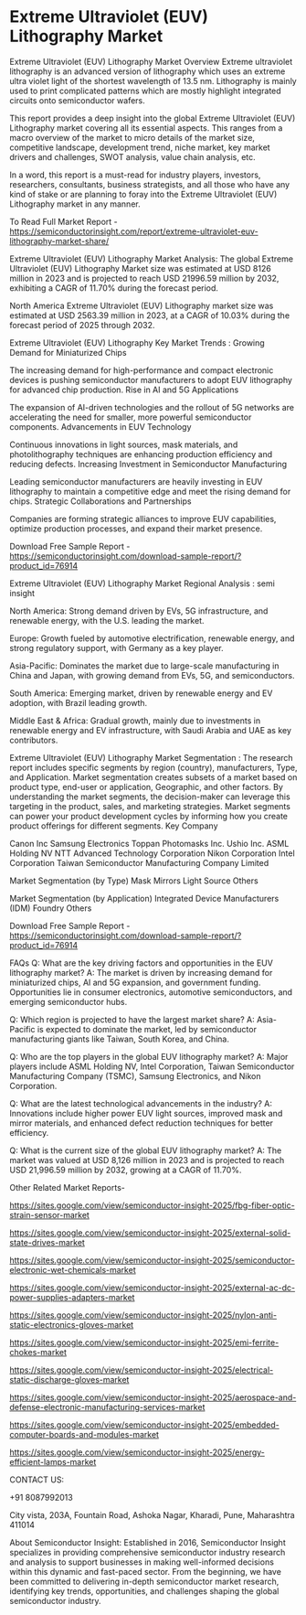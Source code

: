 <h1>Extreme Ultraviolet (EUV) Lithography Market</h1>
Extreme Ultraviolet (EUV) Lithography Market Overview
Extreme ultraviolet lithography is an advanced version of lithography which uses an extreme ultra violet light of the shortest wavelength of 13.5 nm. Lithography is mainly used to print complicated patterns which are mostly highlight integrated circuits onto semiconductor wafers.

This report provides a deep insight into the global Extreme Ultraviolet (EUV) Lithography market covering all its essential aspects. This ranges from a macro overview of the market to micro details of the market size, competitive landscape, development trend, niche market, key market drivers and challenges, SWOT analysis, value chain analysis, etc.

In a word, this report is a must-read for industry players, investors, researchers, consultants, business strategists, and all those who have any kind of stake or are planning to foray into the Extreme Ultraviolet (EUV) Lithography market in any manner.

To Read Full Market Report -
https://semiconductorinsight.com/report/extreme-ultraviolet-euv-lithography-market-share/

Extreme Ultraviolet (EUV) Lithography Market Analysis:
The global Extreme Ultraviolet (EUV) Lithography Market size was estimated at USD 8126 million in 2023 and is projected to reach USD 21996.59 million by 2032, exhibiting a CAGR of 11.70% during the forecast period.

North America Extreme Ultraviolet (EUV) Lithography market size was estimated at USD 2563.39 million in 2023, at a CAGR of 10.03% during the forecast period of 2025 through 2032.

Extreme Ultraviolet (EUV) Lithography Key Market Trends :
Growing Demand for Miniaturized Chips

The increasing demand for high-performance and compact electronic devices is pushing semiconductor manufacturers to adopt EUV lithography for advanced chip production.
Rise in AI and 5G Applications

The expansion of AI-driven technologies and the rollout of 5G networks are accelerating the need for smaller, more powerful semiconductor components.
Advancements in EUV Technology

Continuous innovations in light sources, mask materials, and photolithography techniques are enhancing production efficiency and reducing defects.
Increasing Investment in Semiconductor Manufacturing

Leading semiconductor manufacturers are heavily investing in EUV lithography to maintain a competitive edge and meet the rising demand for chips.
Strategic Collaborations and Partnerships

Companies are forming strategic alliances to improve EUV capabilities, optimize production processes, and expand their market presence.

Download Free Sample Report -
https://semiconductorinsight.com/download-sample-report/?product_id=76914

Extreme Ultraviolet (EUV) Lithography Market Regional Analysis :
semi insight

North America:
Strong demand driven by EVs, 5G infrastructure, and renewable energy, with the U.S. leading the market.

Europe:
Growth fueled by automotive electrification, renewable energy, and strong regulatory support, with Germany as a key player.

Asia-Pacific:
Dominates the market due to large-scale manufacturing in China and Japan, with growing demand from EVs, 5G, and semiconductors.

South America:
Emerging market, driven by renewable energy and EV adoption, with Brazil leading growth.

Middle East & Africa:
Gradual growth, mainly due to investments in renewable energy and EV infrastructure, with Saudi Arabia and UAE as key contributors.

Extreme Ultraviolet (EUV) Lithography Market Segmentation :
The research report includes specific segments by region (country), manufacturers, Type, and Application. Market segmentation creates subsets of a market based on product type, end-user or application, Geographic, and other factors. By understanding the market segments, the decision-maker can leverage this targeting in the product, sales, and marketing strategies. Market segments can power your product development cycles by informing how you create product offerings for different segments.
Key Company

Canon Inc
Samsung Electronics
Toppan Photomasks Inc.
Ushio
Inc.
ASML Holding NV
NTT Advanced Technology Corporation
Nikon Corporation
Intel Corporation
Taiwan Semiconductor Manufacturing Company Limited

Market Segmentation (by Type)
Mask
Mirrors
Light Source
Others

Market Segmentation (by Application)
Integrated Device Manufacturers (IDM)
Foundry
Others

Download Free Sample Report -
https://semiconductorinsight.com/download-sample-report/?product_id=76914

FAQs
Q: What are the key driving factors and opportunities in the EUV lithography market?
A: The market is driven by increasing demand for miniaturized chips, AI and 5G expansion, and government funding. Opportunities lie in consumer electronics, automotive semiconductors, and emerging semiconductor hubs.

Q: Which region is projected to have the largest market share?
A: Asia-Pacific is expected to dominate the market, led by semiconductor manufacturing giants like Taiwan, South Korea, and China.

Q: Who are the top players in the global EUV lithography market?
A: Major players include ASML Holding NV, Intel Corporation, Taiwan Semiconductor Manufacturing Company (TSMC), Samsung Electronics, and Nikon Corporation.

Q: What are the latest technological advancements in the industry?
A: Innovations include higher power EUV light sources, improved mask and mirror materials, and enhanced defect reduction techniques for better efficiency.

Q: What is the current size of the global EUV lithography market?
A: The market was valued at USD 8,126 million in 2023 and is projected to reach USD 21,996.59 million by 2032, growing at a CAGR of 11.70%.

Other Related Market Reports-

https://sites.google.com/view/semiconductor-insight-2025/fbg-fiber-optic-strain-sensor-market

https://sites.google.com/view/semiconductor-insight-2025/external-solid-state-drives-market

https://sites.google.com/view/semiconductor-insight-2025/semiconductor-electronic-wet-chemicals-market

https://sites.google.com/view/semiconductor-insight-2025/external-ac-dc-power-supplies-adapters-market

https://sites.google.com/view/semiconductor-insight-2025/nylon-anti-static-electronics-gloves-market

https://sites.google.com/view/semiconductor-insight-2025/emi-ferrite-chokes-market

https://sites.google.com/view/semiconductor-insight-2025/electrical-static-discharge-gloves-market

https://sites.google.com/view/semiconductor-insight-2025/aerospace-and-defense-electronic-manufacturing-services-market

https://sites.google.com/view/semiconductor-insight-2025/embedded-computer-boards-and-modules-market

https://sites.google.com/view/semiconductor-insight-2025/energy-efficient-lamps-market

CONTACT US:

+91 8087992013

City vista, 203A, Fountain Road, Ashoka Nagar, Kharadi, Pune, Maharashtra 411014

About Semiconductor Insight:
Established in 2016, Semiconductor Insight specializes in providing comprehensive semiconductor industry research and analysis to support businesses in making well-informed decisions within this dynamic and fast-paced sector. From the beginning, we have been committed to delivering in-depth semiconductor market research, identifying key trends, opportunities, and challenges shaping the global semiconductor industry.
